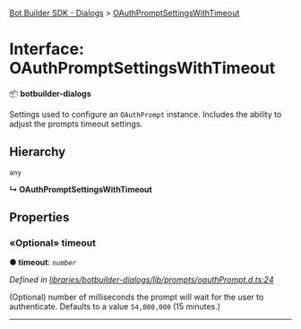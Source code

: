 [Bot Builder SDK - Dialogs](../README.md) > [OAuthPromptSettingsWithTimeout](../interfaces/botbuilder_dialogs.oauthpromptsettingswithtimeout.md)



# Interface: OAuthPromptSettingsWithTimeout


:package: **botbuilder-dialogs**

Settings used to configure an `OAuthPrompt` instance. Includes the ability to adjust the prompts timeout settings.

## Hierarchy


 `any`

**↳ OAuthPromptSettingsWithTimeout**








## Properties
<a id="timeout"></a>

### «Optional» timeout

**●  timeout**:  *`number`* 

*Defined in [libraries/botbuilder-dialogs/lib/prompts/oauthPrompt.d.ts:24](https://github.com/Microsoft/botbuilder-js/blob/b50d910/libraries/botbuilder-dialogs/lib/prompts/oauthPrompt.d.ts#L24)*



(Optional) number of milliseconds the prompt will wait for the user to authenticate. Defaults to a value `54,000,000` (15 minutes.)




___


